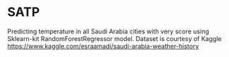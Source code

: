 # SATP
Predicting temperature in all Saudi Arabia cities with very score using Sklearn-kit  RandomForestRegressor model. 
Dataset is courtesy of Kaggle https://www.kaggle.com/esraamadi/saudi-arabia-weather-history 
